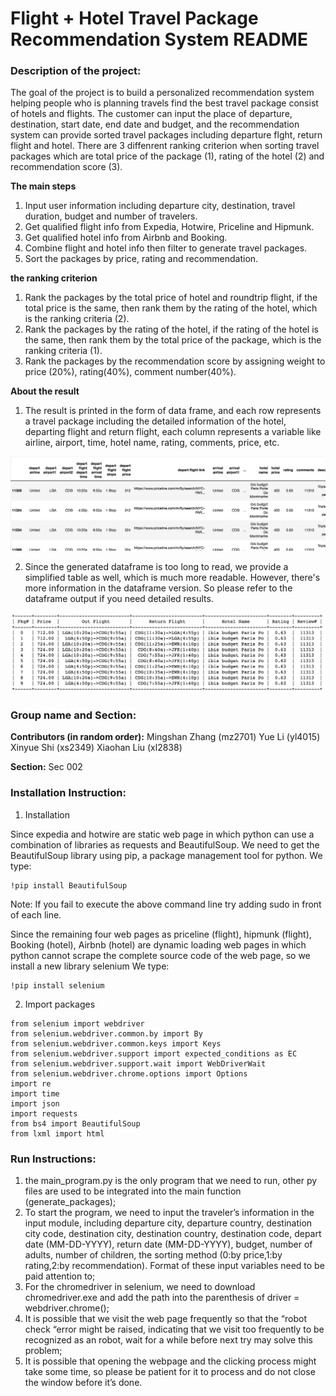 #  Flight + Hotel Travel Package Recommendation System README
### Description of the project:
The goal of the project is to build a personalized recommendation system helping people who is planning travels find the best travel package consist of hotels and flights. The customer can input the place of departure, destination, start date, end date and budget, and the recommendation system can provide sorted travel packages including departure flght, return flight and hotel. There are 3 diffenrent ranking criterion when sorting travel packages which are total price of the package (1), rating of the hotel (2) and recommendation score (3).


**The main steps**
1. Input user information including departure city, destination, travel duration, budget and number of travelers.
2. Get qualified flight info from Expedia, Hotwire, Priceline and Hipmunk.
3. Get qualified hotel info from Airbnb and Booking.
4. Combine flight and hotel info then filter to generate travel packages.
5. Sort the packages by price, rating and recommendation.


**the ranking criterion**
1. Rank the packages by the total price of hotel and roundtrip flight, if the total price is the same, then rank them by the rating of the hotel, which is the ranking criteria (2). 
2. Rank the packages by the rating of the hotel, if the rating of the hotel is the same, then rank them by the total price of the package, which is the ranking criteria (1).
3. Rank the packages by the recommendation score by assigning weight to price (20%), rating(40%), comment number(40%). 


**About the result**
1. The result is printed in the form of data frame, and each row represents a travel package including the detailed information of the hotel, departing flight and return flight, each column represents a variable like airline, airport, time, hotel name, rating, comments, price, etc. 

![alt text](https://github.com/XiaohanAmberLiu/tools-group-project/blob/master/Recommended%20packages%20dataframe.png)
     

2. Since the generated dataframe is too long to read, we provide a simplified table as well, which is much more readable. However, there's more information in the dataframe version. So please refer to the dataframe output if you need detailed results.

![alt text](https://github.com/XiaohanAmberLiu/tools-group-project/blob/master/Simplified%20package%20table.png)
      

### Group name and Section:
**Contributors (in random order):**
Mingshan Zhang (mz2701)
Yue Li (yl4015)
Xinyue Shi (xs2349)
Xiaohan Liu (xl2838)


**Section:**
Sec 002


### Installation Instruction:
1)	Installation

Since expedia and hotwire are static web page in which python can use a combination of libraries as requests and BeautifulSoup. We need to get the BeautifulSoup library using pip, a package management tool for python.
We type:

```
!pip install BeautifulSoup

```

Note: If you fail to execute the above command line try adding sudo in front of each line.

Since the remaining four web pages as priceline (flight), hipmunk (flight), Booking (hotel), Airbnb (hotel) are dynamic loading web pages in which python cannot scrape the complete source code of the web page, so we install a new library selenium
We type:

```
!pip install selenium

```


2)	Import packages

```
from selenium import webdriver
from selenium.webdriver.common.by import By
from selenium.webdriver.common.keys import Keys
from selenium.webdriver.support import expected_conditions as EC
from selenium.webdriver.support.wait import WebDriverWait
from selenium.webdriver.chrome.options import Options
import re
import time
import json
import requests
from bs4 import BeautifulSoup
from lxml import html
```

### Run Instructions:
1. the main_program.py is the only program that we need to run, other py files are used to be integrated into the main function (generate_packages);
2. To start the program, we need to input the traveler’s information in the input module, including departure city, departure country, destination city code, destination city, destination country, destination code, depart date (MM-DD-YYYY), return date (MM-DD-YYYY), budget, number of adults, number of children, the sorting method (0:by price,1:by rating,2:by recommendation). Format of these input variables need to be paid attention to;
3. For the chromedriver in selenium, we need to download chromedriver.exe and add the path into the parenthesis of driver = webdriver.chrome();
4. It is possible that we visit the web page frequently so that the “robot check “error might be raised, indicating that we visit too frequently to be recognized as an robot, wait for a while before next try may solve this problem;
5. It is possible that opening the webpage and the clicking process might take some time, so please be patient for it to process and do not close the window before it’s done.




